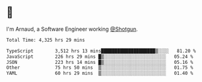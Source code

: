 # 👋

I'm Arnaud, a Software Engineer working [@Shotgun](https://shotgun.live).

<!--START_SECTION:waka-->

```txt
Total Time: 4,325 hrs 29 mins

TypeScript        3,512 hrs 13 mins████████████████████▒░░░░   81.20 %
JavaScript        226 hrs 29 mins █▒░░░░░░░░░░░░░░░░░░░░░░░   05.24 %
JSON              223 hrs 14 mins █▒░░░░░░░░░░░░░░░░░░░░░░░   05.16 %
Other             75 hrs 50 mins  ▒░░░░░░░░░░░░░░░░░░░░░░░░   01.75 %
YAML              60 hrs 29 mins  ▒░░░░░░░░░░░░░░░░░░░░░░░░   01.40 %
```

<!--END_SECTION:waka-->
